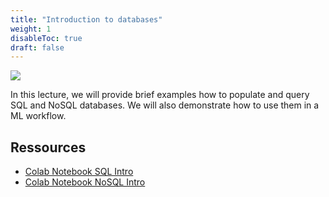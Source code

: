 ```yaml
---
title: "Introduction to databases"
weight: 1
disableToc: true
draft: false
---
```


![](/ds22/images/goldie_space.jpeg)

In this lecture, we will provide brief examples how to populate and query SQL and NoSQL databases. We will also demonstrate how to use them in a ML workflow.

## Ressources

* [Colab Notebook SQL Intro](https://colab.research.google.com/github/aaubs/ds-master/blob/main/notebooks/M5-db-sql-intro.ipynb)
* [Colab Notebook NoSQL Intro](https://colab.research.google.com/github/aaubs/ds-master/blob/main/notebooks/M5-db-nosql-lntro.ipynb)



  